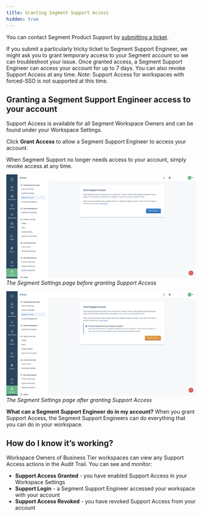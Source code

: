 ```yaml
---
title: Granting Segment Support Access
hidden: true
---
```

You can contact Segment Product Support by [submitting a ticket](https://segment.com/help/contact/).

If you submit a particularly tricky ticket to Segment Support Engineer, we might ask you to grant temporary access to your Segment account so we can troubleshoot your issue. Once granted access, a Segment Support Engineer can access your account for up to 7 days. You can also revoke Support Access at any time.
*Note*: Support Access for workspaces with forced-SSO is not supported at this time.

## Granting a Segment Support Engineer access to your account
Support Access is available for all Segment Workspace Owners and can be found under your Workspace Settings.

Click **Grant Access** to allow a Segment Support Engineer to access your account. 

When Segment Support no longer needs access to your account, simply revoke access at any time.

![The Segment Settings page before granting Support Access](images/support-access-before.png)
_The Segment Settings page before granting Support Access_

![The Segment Settings page after granting Support Access](images/support-access-after.png)
_The Segment Settings page after granting Support Access_

**What can a Segment Support Engineer do in my account?**
When you grant Support Access, the Segment Support Engineers can do everything that you can do in your workspace.

## How do I know it’s working?

Workspace Owners of Business Tier workspaces can view any Support Access actions in the Audit Trail. You can see and monitor:

- **Support Access Granted** - you have enabled Support Access in your Workspace Settings
- **Support Login** - a Segment Support Engineer accessed your workspace with your account
- **Support Access Revoked**  - you have revoked Support Access from your account
